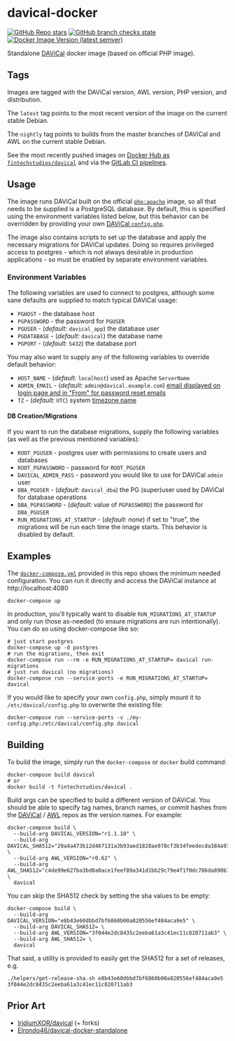 # davical-docker

[![GitHub Repo stars](https://img.shields.io/github/stars/fintechstudios/davical-docker?style=social)](https://github.com/fintechstudios/davical-docker)
[![GitHub branch checks state](https://img.shields.io/github/checks-status/fintechstudios/davical-docker/main)](https://gitlab.com/fintechstudios/davical-docker/-/pipelines?page=1&scope=all&ref=main)
[![Docker Image Version (latest semver)](https://img.shields.io/docker/v/fintechstudios/davical?sort=semver)](https://hub.docker.com/r/fintechstudios/davical)

Standalone [DAViCal](https://davical.org/) docker image (based on official PHP image).

## Tags

Images are tagged with the DAViCal version, AWL version, PHP version, and distribution.

The `latest` tag points to the most recent version of the image on the current stable Debian.

The `nightly` tag points to builds from the master branches of DAViCal and AWL on the current stable Debian.

See the most recently pushed images on [Docker Hub as `fintechstudios/davical`](https://hub.docker.com/r/fintechstudios/davical) 
and via the [GitLab CI pipelines](https://gitlab.com/fintechstudios/davical-docker/-/pipelines?page=1&scope=all&ref=main).

## Usage

The image runs DAViCal built on the official [`php:apache`](https://github.com/docker-library/php/blob/master/8.1/bullseye/apache/Dockerfile)
image, so all that needs to be supplied is a PostgreSQL database. By default, this is
specified using the environment variables listed below, but this behavior can be overridden
by providing your own [DAViCal `config.php`](https://wiki.davical.org/index.php?title=Configuration).

The image also contains scripts to set up the database and apply the necessary migrations for
DAViCal updates. Doing so requires privileged access to postgres - which is not always desirable
in production applications - so must be enabled by separate environment variables.

### Environment Variables

The following variables are used to connect to postgres, although some sane defaults
are supplied to match typical DAViCal usage:

- `PGHOST` - the database host
- `PGPASSWORD` - the password for `PGUSER`
- `PGUSER` - (*default:* `davical_app`) the database user
- `PGDATABASE` - (*default:* `davical`) the database name
- `PGPORT` - (*default:* `5432`) the database port

You may also want to supply any of the following variables to override default behavior:

- `HOST_NAME` - (*default:* `localhost`) used as Apache `ServerName`
- `ADMIN_EMAIL` - (*default:* `admin@davical.example.com`) [email displayed on login page and in "From" for password reset emails](https://wiki.davical.org/index.php?title=Configuration/settings/admin_email)
- `TZ` - (*default:* `UTC`) system [timezone name](https://en.wikipedia.org/wiki/List_of_tz_database_time_zones)

#### DB Creation/Migrations

If you want to run the database migrations, supply the following variables (as well as the
previous mentioned variables):

- `ROOT_PGUSER` - postgres user with permissions to create users and databases
- `ROOT_PGPASSWORD` - password for `ROOT_PGUSER`
- `DAVICAL_ADMIN_PASS` - password you would like to use for DAViCal `admin` user
- `DBA_PGUSER` - (*default:* `davical_dba`) the PG (super)user used by DAViCal for database operations
- `DBA_PGPASSWORD` - (*default:* value of `PGPASSWORD`) the password for `DBA_PGUSER`
- `RUN_MIGRATIONS_AT_STARTUP` - (*default: none*) if set to "true", the migrations will be run each time the image starts.
This behavior is disabled by default.

## Examples

The [`docker-compose.yml`](./docker-compose.yml) provided in this repo shows the minimum needed configuration.
You can run it directly and access the DAViCal instance at http://localhost:4080

```shell
docker-compose up
```

In production, you'll typically want to disable `RUN_MIGRATIONS_AT_STARTUP` and only run those as-needed
(to ensure migrations are run intentionally). You can do so using docker-compose like so:

```shell
# just start postgres
docker-compose up -d postgres
# run the migrations, then exit
docker-compose run --rm -e RUN_MIGRATIONS_AT_STARTUP= davical run-migrations
# just run davical (no migrations)
docker-compose run --service-ports -e RUN_MIGRATIONS_AT_STARTUP= davical
```

If you would like to specify your own `config.php`, simply mount it to `/etc/davical/config.php` to overwrite the
existing file:

```shell
docker-compose run --service-ports -v ./my-config.php:/etc/davical/config.php davical 
```

## Building

To build the image, simply run the `docker-compose` or `docker` build command:

```shell
docker-compose build davical
# or
docker build -t fintechstudios/davical .
```

Build args can be specified to build a different version of DAViCal. You should be able to specify
tag names, branch names, or commit hashes from the [DAViCal](https://gitlab.com/davical-project/davical) / [AWL](https://gitlab.com/davical-project/awl) 
repos as the version names. For example:

```shell
docker-compose build \
  --build-arg DAVICAL_VERSION="r1.1.10" \
  --build-arg DAVICAL_SHA512="20a4a473b12d467131a3b93aed1828ae978cf3b34feedecda384a974814b285c1b842d1ec0d2638b14388a94643ed6f5566a5993884b6e71bdaf6789ce43bd63" \
  --build-arg AWL_VERSION="r0.62" \
  --build-arg AWL_SHA512="c4de99e627ba3bd0a0ace1feef89a341d1bb29c79e4f1f0dc786da890b7540577444a19f10d0ae118d53ae723bd61538e82fee15aa689d1a4b7fc13a39c4a559" \
  davical
```

You can skip the SHA512 check by setting the sha values to be empty:

```shell
docker-compose build \
  --build-arg DAVICAL_VERSION="e8b43e60dbbd7bf6860b00a820556ef484aca9e5" \
  --build-arg DAVICAL_SHA512= \
  --build-arg AWL_VERSION="3f044e2dc8435c2eeba61a3c41ec11c820711ab3" \
  --build-arg AWL_SHA512= \
  davical
```

That said, a utility is provided to easily get the SHA512 for a set of releases, e.g.
```shell
./helpers/get-release-sha.sh e8b43e60dbbd7bf6860b00a820556ef484aca9e5 3f044e2dc8435c2eeba61a3c41ec11c820711ab3
```

## Prior Art

- [IridiumXOR/davical](https://github.com/IridiumXOR/davical) (+ forks)
- [Elrondo46/davical-docker-standalone](https://github.com/Elrondo46/davical-docker-standalone)
